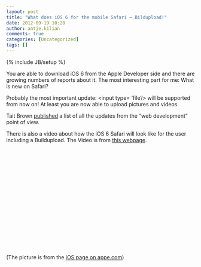 ```yaml
---
layout: post
title: "What does iOS 6 for the mobile Safari – Bildupload!"
date: 2012-09-19 10:20
author: antje.kilian
comments: true
categories: [Uncategorized]
tags: []
---
```

{% include JB/setup %}
&nbsp;

You are able to download iOS 6 from the Apple Developer side and there are growing numbers of reports about it. The most interesting part for me: What is new on Safari?

Probably the most important update: &lt;input type= ‘file’/&gt; will be supported from now on! At least you are now able to upload pictures and videos.

Tait Brown <a href="http://taitems.tumblr.com/post/24936855546/what-ios-6-mobile-safari-offers-front-end-devs">published</a> a list of all the updates from the “web development” point of view.

There is also a video about how the iOS 6 Safari will look like for the user including a Buildupload. The Video is from <a href="http://www.idownloadblog.com/2012/06/12/ios-6-safari-video-demonstration/">this webpage</a>.

&nbsp;
<div id="scid:5737277B-5D6D-4f48-ABFC-DD9C333F4C5D:de0bcde0-dfcb-47ff-accb-48aff01cd478" class="wlWriterEditableSmartContent" style="margin: 0px; display: inline; float: none; padding: 0px;">
<div><object width="448" height="252"><param name="movie" value="http://www.youtube.com/v/tK2G-uRzNV4?hl=en&amp;hd=1" /><embed type="application/x-shockwave-flash" width="448" height="252" src="http://www.youtube.com/v/tK2G-uRzNV4?hl=en&amp;hd=1"></embed></object></div>
</div>
(The picture is from the <a href="http://www.apple.com/ios/ios6/">iOS page on appe.com</a>)
